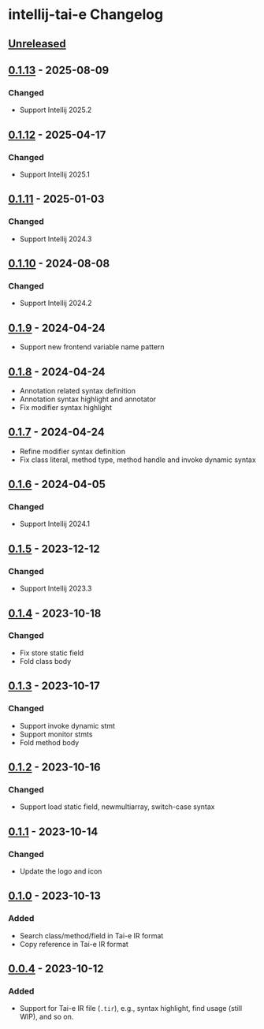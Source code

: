 <!-- Keep a Changelog guide -> https://keepachangelog.com -->

# intellij-tai-e Changelog

## [Unreleased]

## [0.1.13] - 2025-08-09

### Changed

- Support Intellij 2025.2

## [0.1.12] - 2025-04-17

### Changed

- Support Intellij 2025.1

## [0.1.11] - 2025-01-03

### Changed

- Support Intellij 2024.3

## [0.1.10] - 2024-08-08

### Changed

- Support Intellij 2024.2

## [0.1.9] - 2024-04-24

- Support new frontend variable name pattern

## [0.1.8] - 2024-04-24

- Annotation related syntax definition
- Annotation syntax highlight and annotator
- Fix modifier syntax highlight

## [0.1.7] - 2024-04-24

- Refine modifier syntax definition
- Fix class literal, method type, method handle and invoke dynamic syntax

## [0.1.6] - 2024-04-05

### Changed

- Support Intellij 2024.1

## [0.1.5] - 2023-12-12

### Changed

- Support Intellij 2023.3

## [0.1.4] - 2023-10-18

### Changed

- Fix store static field
- Fold class body

## [0.1.3] - 2023-10-17

### Changed

- Support invoke dynamic stmt
- Support monitor stmts
- Fold method body

## [0.1.2] - 2023-10-16

### Changed

- Support load static field, newmultiarray, switch-case syntax

## [0.1.1] - 2023-10-14

### Changed

- Update the logo and icon

## [0.1.0] - 2023-10-13

### Added

- Search class/method/field in Tai-e IR format
- Copy reference in Tai-e IR format

## [0.0.4] - 2023-10-12

### Added

- Support for Tai-e IR file (`.tir`), e.g., syntax highlight, find usage (still WIP), and so on.

[Unreleased]: https://github.com/Tai-e/intellij-tai-e/compare/v0.1.13...HEAD
[0.1.13]: https://github.com/Tai-e/intellij-tai-e/compare/v0.1.12...v0.1.13
[0.1.12]: https://github.com/Tai-e/intellij-tai-e/compare/v0.1.11...v0.1.12
[0.1.11]: https://github.com/Tai-e/intellij-tai-e/compare/v0.1.10...v0.1.11
[0.1.10]: https://github.com/Tai-e/intellij-tai-e/compare/v0.1.9...v0.1.10
[0.1.9]: https://github.com/Tai-e/intellij-tai-e/compare/v0.1.8...v0.1.9
[0.1.8]: https://github.com/Tai-e/intellij-tai-e/compare/v0.1.7...v0.1.8
[0.1.7]: https://github.com/Tai-e/intellij-tai-e/compare/v0.1.6...v0.1.7
[0.1.6]: https://github.com/Tai-e/intellij-tai-e/compare/v0.1.5...v0.1.6
[0.1.5]: https://github.com/Tai-e/intellij-tai-e/compare/v0.1.4...v0.1.5
[0.1.4]: https://github.com/Tai-e/intellij-tai-e/compare/v0.1.3...v0.1.4
[0.1.3]: https://github.com/Tai-e/intellij-tai-e/compare/v0.1.2...v0.1.3
[0.1.2]: https://github.com/Tai-e/intellij-tai-e/compare/v0.1.1...v0.1.2
[0.1.1]: https://github.com/Tai-e/intellij-tai-e/compare/v0.1.0...v0.1.1
[0.1.0]: https://github.com/Tai-e/intellij-tai-e/compare/v0.0.4...v0.1.0
[0.0.4]: https://github.com/Tai-e/intellij-tai-e/releases/tag/v0.0.4
